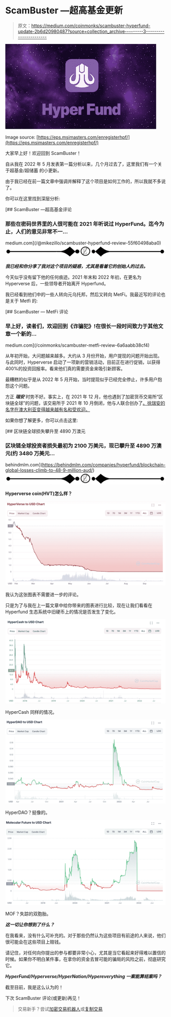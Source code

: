 # ScamBuster —超高基金更新

> 原文：<https://medium.com/coinmonks/scambuster-hyperfund-update-2b6d20980487?source=collection_archive---------3----------------------->

![](img/12a3932b8bb810458ceaddce0902b25b.png)

Image source: [https://eps.msimasters.com/enregisterhpf/](https://eps.msimasters.com/enregisterhpf/)

大家早上好！欢迎回到 ScamBuster！

自从我在 2022 年 5 月发表第一篇分析以来，几个月过去了，这里我们有一个关于超基金/超储蓄 的小更新。

由于我已经在前一篇文章中强调并解释了这个项目是如何工作的，所以我就不多说了。

你可以在这里找到深层分析:

[](/@mikezillo/scambuster-hyperfund-review-55f60498aba0) [## ScamBuster —超高基金评论

### 那些在密码世界里的人很可能在 2021 年听说过 HyperFund。迄今为止，人们的意见非常不一…

medium.com](/@mikezillo/scambuster-hyperfund-review-55f60498aba0) ![](img/2931fc6458dbda66192428929f8a301f.png)

***我已经和你分享了我对这个项目的疑惑，尤其是看着它的创始人的过去。***

今天似乎没有留下他的任何痕迹。2021 年末和 2022 年初，在更名为 Hyperverse 后，一些领导者开始离开 Hyperfund。

我已经看到他们中的一些人转向元乌托邦，然后又转向 MetFi。我最近写的评论也是关于 Metfi 的:

[](/coinmonks/scambuster-metfi-review-6a6aabb38cf4) [## ScamBuster — MetFi 评论

### 早上好，读者们，欢迎回到《诈骗犯》!在很长一段时间致力于其他文章一个新的…

medium.com](/coinmonks/scambuster-metfi-review-6a6aabb38cf4) 

从年初开始，大问题越来越多。大约从 3 月份开始，用户提现的问题开始出现。与此同时，Hyperverse 启动了一项新的营销活动，目前正在进行促销，以获得 400%的投资回报率。看来他们真的需要资金来吸引新顾客。

最糟糕的似乎是从 2022 年 5 月开始，当时提现似乎已经完全停止，许多用户抱怨这个问题。

方正 ***瑞安*** 时势不好。事实上，在 2021 年 12 月，他也遇到了加密货币交易所“区块链全球”的问题，该交易所于 2021 年 10 月倒闭，他与人联合创办了[。徐瑞安的名字在澳大利亚变得越来越有名和受欢迎。](https://behindmlm.com/companies/hyperfund/blockchain-global-fallout-confirms-hyperverse-execs-in-hiding/)

如果你想了解更多，你可以点击这里:

[](https://behindmlm.com/companies/hyperfund/blockchain-global-losses-climb-to-48-9-million-aud/) [## 区块链全球损失攀升至 4890 万澳元

### 区块链全球投资者损失最初为 2100 万美元，现已攀升至 4890 万澳元(约 3480 万美元…

behindmlm.com](https://behindmlm.com/companies/hyperfund/blockchain-global-losses-climb-to-48-9-million-aud/) ![](img/2931fc6458dbda66192428929f8a301f.png)

**Hyperverse coin(HVT)怎么样？**

![](img/8d9c3700e26ef71e995c873aa9107179.png)

我认为这张图表不需要进一步的评论。

只是为了与我在上一篇文章中给你带来的图表进行比较，现在让我们看看在 Hyperfund 生态系统中旧硬币上的情况是否发生了变化。

![](img/6fbe1bf10247324f9802357fe569c1ca.png)

HyperCash 同样的情况。

![](img/0b8a94b26e0edaaf51897784bde54b91.png)

HyperDAO？挺像的。

![](img/975c830ec83e843ab0e7d01c48037cb9.png)

MOF？失踪的双胞胎。

***这一切让你想到了什么？***

在我看来，没有什么可补充的。对于那些仍然认为这些项目有前途的人来说，他们很可能会在这些项目上赔钱。

请记住，对任何向你提出的参与都要非常小心，尤其是当它看起来好得难以置信的时候。如果你不明白某件事，在拿你的资金去冒可能的骗局的风险之前，彻底研究它。

***HyperFund/Hyperverse/HyperNation/Hypereverything 一案能算结案吗？***

截至目前，我是这么认为的！

下次 ScamBuster 评论(或更新)再见！

> 交易新手？尝试[加密交易机器人](/coinmonks/crypto-trading-bot-c2ffce8acb2a)或[复制交易](/coinmonks/top-10-crypto-copy-trading-platforms-for-beginners-d0c37c7d698c)